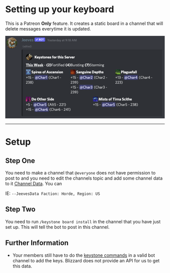 # Setting up your keyboard

This is a Patreon **Only** feature. It creates a static board in a channel that will delete messages everytime it is updated.

![KeyboardImage](../img/keyboard.png)
***

# Setup
## Step One

You need to make a channel that ``@everyone`` does not have permission to post to and you need to edit the channels topic and add some channel data to it [Channel Data](Channel-Data.md). You can 

IE: ``--JeevesData Faction: Horde, Region: US``

## Step Two

You need to run ``/keystone board install`` in the channel that you have just set up.  This will tell the bot to post in this channel.

## Further Information
* Your members still have to do the [keystone commands](../commands/warcraft/keystone.md) in a valid bot channel to add the keys. Blizzard does not provide an API for us to get this data.


